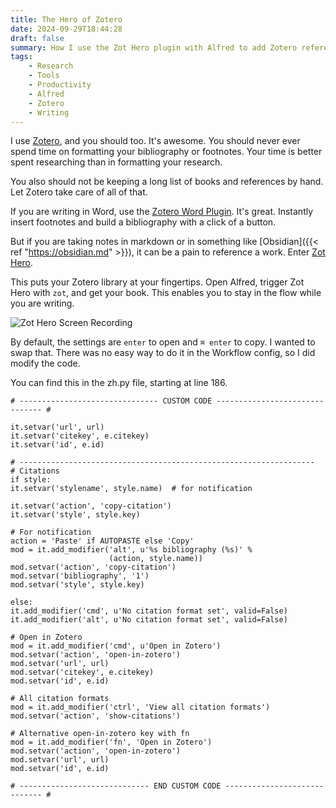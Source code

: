 ```yaml
---
title: The Hero of Zotero
date: 2024-09-29T18:44:28
draft: false
summary: How I use the Zot Hero plugin with Alfred to add Zotero references anywhere.
tags:
    - Research
    - Tools
    - Productivity
    - Alfred
    - Zotero
    - Writing
---
```


I use [Zotero](https://www.zotero.org), and you should too. It's awesome. You should never ever spend time on formatting your bibliography or footnotes. Your time is better spent researching than in formatting your research.

You also should not be keeping a long list of books and references by hand. Let Zotero take care of all of that.

If you are writing in Word, use the [Zotero Word Plugin](https://www.zotero.org/support/word_processor_plugin_usage). It's great. Instantly insert footnotes and build a bibliography with a click of a button.

But if you are taking notes in markdown or in something like [Obsidian]({{< ref "https://obsidian.md" >}}), it can be a pain to reference a work. Enter [Zot Hero](https://github.com/giovannicoppola/zothero?tab=readme-ov-file).

This puts your Zotero library at your fingertips. Open Alfred, trigger Zot Hero with `zot`, and get your book. This enables you to stay in the flow while you are writing.

![Zot Hero Screen Recording](/images/zot-hero-screen-recording.gif)

By default, the settings are `enter` to open and `⌘ enter` to copy. I wanted to swap that. There was no easy way to do it in the Workflow config, so I did modify the code. 

You can find this in the zh.py file, starting at line 186. 

```
# ------------------------------- CUSTOM CODE ------------------------------- #

it.setvar('url', url)
it.setvar('citekey', e.citekey)
it.setvar('id', e.id)

# ------------------------------------------------------------------
# Citations
if style:
it.setvar('stylename', style.name)  # for notification

it.setvar('action', 'copy-citation')
it.setvar('style', style.key)

# For notification
action = 'Paste' if AUTOPASTE else 'Copy'
mod = it.add_modifier('alt', u'%s bibliography (%s)' %
                      (action, style.name))
mod.setvar('action', 'copy-citation')
mod.setvar('bibliography', '1')
mod.setvar('style', style.key)

else:
it.add_modifier('cmd', u'No citation format set', valid=False)
it.add_modifier('alt', u'No citation format set', valid=False)

# Open in Zotero
mod = it.add_modifier('cmd', u'Open in Zotero')
mod.setvar('action', 'open-in-zotero')
mod.setvar('url', url)
mod.setvar('citekey', e.citekey)
mod.setvar('id', e.id)

# All citation formats
mod = it.add_modifier('ctrl', 'View all citation formats')
mod.setvar('action', 'show-citations')

# Alternative open-in-zotero key with fn
mod = it.add_modifier('fn', 'Open in Zotero')
mod.setvar('action', 'open-in-zotero')
mod.setvar('url', url)
mod.setvar('id', e.id)

# ----------------------------- END CUSTOM CODE ----------------------------- #
```


